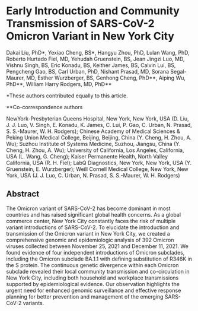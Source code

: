 # Early Introduction and Community Transmission of SARS-CoV-2 Omicron Variant in New York City

Dakai Liu, PhD*, Yexiao Cheng, BS*, Hangyu Zhou, PhD, Lulan Wang, PhD, Roberto Hurtado Fiel, MD, Yehudah Gruenstein, BS, Jean Jingzi Luo, MD, Vishnu Singh, BS, Eric Konadu, BS, Keither James, BS, Calvin Lui, BS, Pengcheng Gao, BS, Carl Urban, PhD, Nishant Prasad, MD, Sorana Segal-Maurer, MD, Esther Wurzberger, BS, Genhong Cheng, PhD**, Aiping Wu, PhD**, William Harry Rodgers, MD, PhD**

*These authors contributed equally to this article.

**Co-correspondence authors

NewYork-Presbyterian Queens Hospital, New York, New York, USA (D. Liu, J. J. Luo, V. Singh, E. Konadu, K. James, C. Lui, P. Gao, C. Urban, N. Prasad, S. S.-Maurer, W. H. Rodgers); Chinese Academy of Medical Sciences & Peking Union Medical College, Beijing, Beijing, China (Y. Cheng, H. Zhou, A. Wu); Suzhou Institute of Systems Medicine, Suzhou, Jiangsu, China (Y. Cheng, H. Zhou, A. Wu); University of California, Los Angeles, California, USA (L. Wang, G. Cheng); Kaiser Permanente Health, North Valley California, USA (R. H. Fiel); LabQ Diagnostics, New York, New York, USA (Y. Gruenstein, E. Wurzberger); Weill Cornell Medical College, New York, New York, USA (J. J. Luo, C. Urban, N. Prasad, S. S.-Maurer, W. H. Rodgers)

## Abstract

The Omicron variant of SARS-CoV-2 has become dominant in most countries and has raised significant global health concerns. As a global commerce center, New York City constantly faces the risk of multiple variant introductions of SARS-CoV-2. To elucidate the introduction and transmission of the Omicron variant in New York City, we created a comprehensive genomic and epidemiologic analysis of 392 Omicron viruses collected between November 25, 2021 and December 11, 2021. We found evidence of four independent introductions of Omicron subclades, including the Omicron subclade BA.1.1 with defining substitution of R346K in the S protein. The continuous genetic divergence within each Omicron subclade revealed their local community transmission and co-circulation in New York City, including both household and workplace transmissions supported by epidemiological evidence. Our observation highlights the urgent need for enhanced genomic surveillance and effective response planning for better prevention and management of the emerging SARS-CoV-2 variants.
